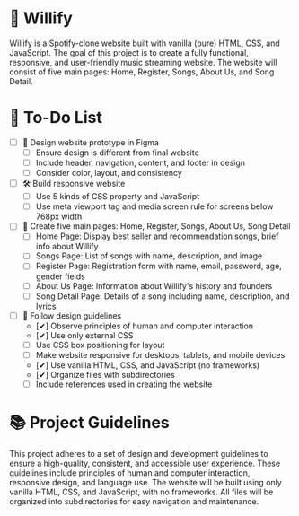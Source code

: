 # 🎵 Willify
Willify is a Spotify-clone website built with vanilla (pure) HTML, CSS, and JavaScript. The goal of this project is to create a fully functional, responsive, and user-friendly music streaming website. The website will consist of five main pages: Home, Register, Songs, About Us, and Song Detail.

# 📝 To-Do List 

- [ ] 🎨 Design website prototype in Figma
  - [ ] Ensure design is different from final website
  - [ ] Include header, navigation, content, and footer in design
  - [ ] Consider color, layout, and consistency

- [ ] 🛠️ Build responsive website
  - [ ] Use 5 kinds of CSS property and JavaScript
  - [ ] Use meta viewport tag and media screen rule for screens below 768px width

- [ ] 📄 Create five main pages: Home, Register, Songs, About Us, Song Detail
  - [ ] Home Page: Display best seller and recommendation songs, brief info about Willify
  - [ ] Songs Page: List of songs with name, description, and image
  - [ ] Register Page: Registration form with name, email, password, age, gender fields
  - [ ] About Us Page: Information about Willify's history and founders
  - [ ] Song Detail Page: Details of a song including name, description, and lyrics

- [ ] 📏 Follow design guidelines
  - [✔] Observe principles of human and computer interaction
  - [✔] Use only external CSS
  - [ ] Use CSS box positioning for layout
  - [ ] Make website responsive for desktops, tablets, and mobile devices
  - [✔] Use vanilla HTML, CSS, and JavaScript (no frameworks)
  - [✔] Organize files with subdirectories
  - [ ] Include references used in creating the website

# 📚 Project Guidelines
This project adheres to a set of design and development guidelines to ensure a high-quality, consistent, and accessible user experience. These guidelines include principles of human and computer interaction, responsive design, and language use. The website will be built using only vanilla HTML, CSS, and JavaScript, with no frameworks. All files will be organized into subdirectories for easy navigation and maintenance.